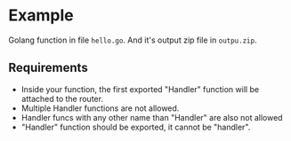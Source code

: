 # Example

Golang function in file `hello.go`. And it's output zip file in `outpu.zip`.

## Requirements

- Inside your function, the first exported "Handler" function will be attached to the router.
- Multiple Handler functions are not allowed.
- Handler funcs with any other name than "Handler" are also not allowed
- "Handler" function should be exported, it cannot be "handler".
